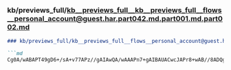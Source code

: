 ### kb/previews_full/kb__previews_full__kb__previews_full__flows__personal_account@guest.har.part042.md.part001.md.part002.md

```md
### kb/previews_full/kb__previews_full__flows__personal_account@guest.har.part042.md.part001.md (part 002)

```md
Cg0A/wABAPT49gD6+/sA+v77APz//gAIAwQA/wAAAPn7+gAIBAUACwcJAPr8+wAB//8ADQgIAP/9AAD7//4A
```

```

```
